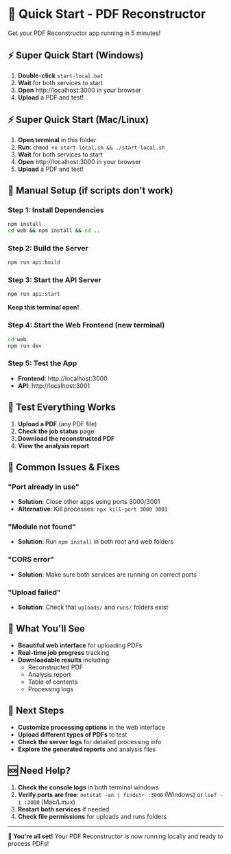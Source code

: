 # 🚀 Quick Start - PDF Reconstructor

Get your PDF Reconstructor app running in 5 minutes!

## ⚡ Super Quick Start (Windows)

1. **Double-click** `start-local.bat`
2. **Wait** for both services to start
3. **Open** http://localhost:3000 in your browser
4. **Upload** a PDF and test!

## ⚡ Super Quick Start (Mac/Linux)

1. **Open terminal** in this folder
2. **Run**: `chmod +x start-local.sh && ./start-local.sh`
3. **Wait** for both services to start
4. **Open** http://localhost:3000 in your browser
5. **Upload** a PDF and test!

## 🔧 Manual Setup (if scripts don't work)

### Step 1: Install Dependencies
```bash
npm install
cd web && npm install && cd ..
```

### Step 2: Build the Server
```bash
npm run api:build
```

### Step 3: Start the API Server
```bash
npm run api:start
```
**Keep this terminal open!**

### Step 4: Start the Web Frontend (new terminal)
```bash
cd web
npm run dev
```

### Step 5: Test the App
- **Frontend**: http://localhost:3000
- **API**: http://localhost:3001

## 🧪 Test Everything Works

1. **Upload a PDF** (any PDF file)
2. **Check the job status** page
3. **Download the reconstructed PDF**
4. **View the analysis report**

## 🚨 Common Issues & Fixes

### "Port already in use"
- **Solution**: Close other apps using ports 3000/3001
- **Alternative**: Kill processes: `npx kill-port 3000 3001`

### "Module not found"
- **Solution**: Run `npm install` in both root and web folders

### "CORS error"
- **Solution**: Make sure both services are running on correct ports

### "Upload failed"
- **Solution**: Check that `uploads/` and `runs/` folders exist

## 📱 What You'll See

- **Beautiful web interface** for uploading PDFs
- **Real-time job progress** tracking
- **Downloadable results** including:
  - Reconstructed PDF
  - Analysis report
  - Table of contents
  - Processing logs

## 🎯 Next Steps

- **Customize processing options** in the web interface
- **Upload different types of PDFs** to test
- **Check the server logs** for detailed processing info
- **Explore the generated reports** and analysis files

## 🆘 Need Help?

1. **Check the console logs** in both terminal windows
2. **Verify ports are free**: `netstat -an | findstr :3000` (Windows) or `lsof -i :3000` (Mac/Linux)
3. **Restart both services** if needed
4. **Check file permissions** for uploads and runs folders

---

**🎉 You're all set!** Your PDF Reconstructor is now running locally and ready to process PDFs!
